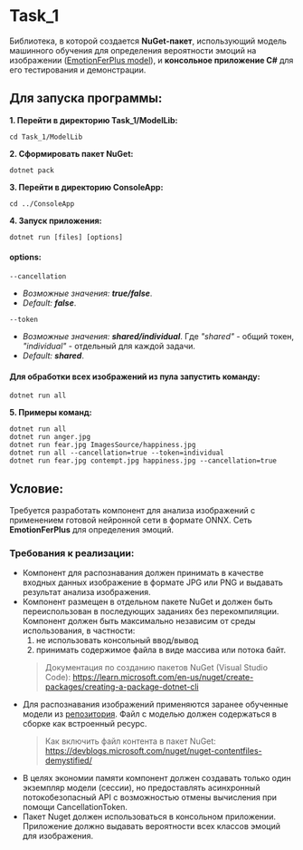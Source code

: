 # **Task_1**
Библиотека, в которой создается **NuGet-пакет**, использующий модель машинного обучения для определения вероятности эмоций на изображении ([EmotionFerPlus model](https://github.com/onnx/models/tree/main/vision/body_analysis/emotion_ferplus)), и **консольное приложение С#** для его тестирования и демонстрации.

## **Для запуска программы:** 
**1. Перейти в директорию Task_1/ModelLib:**
```
cd Task_1/ModelLib
```

**2. Сформировать пакет NuGet:**
```
dotnet pack
```

**3. Перейти в директорию ConsoleApp:**
```
cd ../ConsoleApp
```

**4. Запуск приложения:**
```
dotnet run [files] [options]
```
#### options:
```
--сancellation
```
- *Возможные значения:* ***true/false***.
- *Default:* ***false***.
```
--token
```
- *Возможные значения:* ***shared/individual***. Где *"shared"* - общий токен, *"individual"* - отдельный для каждой задачи. 
- *Default:* ***shared***.

#### Для обработки всех изображений из пула запустить команду:
```
dotnet run all
```
**5. Примеры команд:**
```
dotnet run all
dotnet run anger.jpg
dotnet run fear.jpg ImagesSource/happiness.jpg 
dotnet run all --cancellation=true --token=individual
dotnet run fear.jpg contempt.jpg happiness.jpg --cancellation=true
```
## **Условие:** 
Требуется разработать компонент для анализа изображений с применением готовой нейронной сети в формате ONNX. Сеть **EmotionFerPlus** для определения эмоций. 

### **Требования к реализации:** 
- Компонент для распознавания должен принимать в качестве входных данных изображение в формате JPG или PNG и выдавать результат анализа изображения.  
- Компонент размещен в отдельном пакете NuGet и должен быть переиспользован в последующих заданиях без перекомпиляции. Компонент должен быть максимально независим от среды использования, в частности: 
  1. не использовать консольный ввод/вывод  
  2. принимать содержимое файла в виде массива или потока байт. 
    >Документация по созданию пакетов NuGet (Visual Studio Code): https://learn.microsoft.com/en-us/nuget/create-packages/creating-a-package-dotnet-cli 
- Для распознавания изображений применяются заранее обученные модели из [репозитория](https://github.com/onnx/models/tree/main/vision/body_analysis/emotion_ferplus/model). Файл с моделью должен содержаться в сборке как встроенный ресурс.
    >Как включить файл контента в пакет NuGet:
    https://devblogs.microsoft.com/nuget/nuget-contentfiles-demystified/ 
- В целях экономии памяти компонент должен создавать только один экземпляр модели (сессии), но предоставлять асинхронный потокобезопасный API с возможностью отмены вычисления при помощи CancellationToken. 
- Пакет Nuget должен использоваться в консольном приложении. Приложение должно выдавать вероятности всех классов эмоций для изображения.  